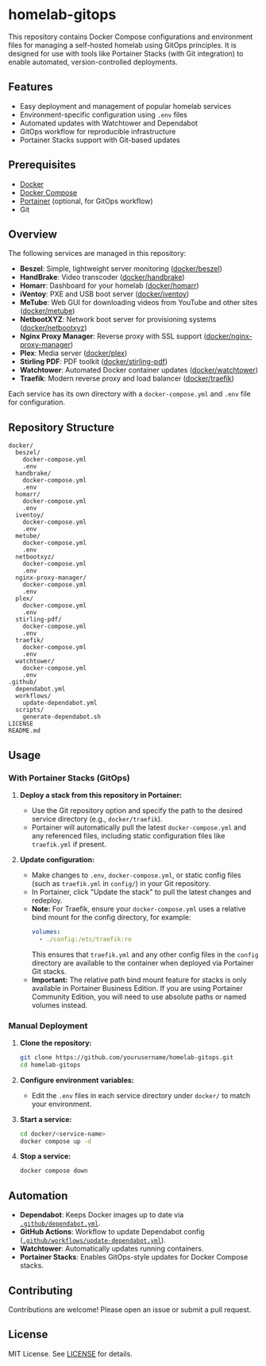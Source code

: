 # homelab-gitops

This repository contains Docker Compose configurations and environment files for managing a self-hosted homelab using GitOps principles. It is designed for use with tools like Portainer Stacks (with Git integration) to enable automated, version-controlled deployments.

## Features

- Easy deployment and management of popular homelab services
- Environment-specific configuration using `.env` files
- Automated updates with Watchtower and Dependabot
- GitOps workflow for reproducible infrastructure
- Portainer Stacks support with Git-based updates

## Prerequisites

- [Docker](https://docs.docker.com/get-docker/)
- [Docker Compose](https://docs.docker.com/compose/)
- [Portainer](https://www.portainer.io/) (optional, for GitOps workflow)
- Git

## Overview

The following services are managed in this repository:

- **Beszel**: Simple, lightweight server monitoring ([docker/beszel](docker/beszel))
- **HandBrake**: Video transcoder ([docker/handbrake](docker/handbrake))
- **Homarr**: Dashboard for your homelab ([docker/homarr](docker/homarr))
- **iVentoy**: PXE and USB boot server ([docker/iventoy](docker/iventoy))
- **MeTube**: Web GUI for downloading videos from YouTube and other sites ([docker/metube](docker/metube))
- **NetbootXYZ**: Network boot server for provisioning systems ([docker/netbootxyz](docker/netbootxyz))
- **Nginx Proxy Manager**: Reverse proxy with SSL support ([docker/nginx-proxy-manager](docker/nginx-proxy-manager))
- **Plex**: Media server ([docker/plex](docker/plex))
- **Stirling PDF**: PDF toolkit ([docker/stirling-pdf](docker/stirling-pdf))
- **Watchtower**: Automated Docker container updates ([docker/watchtower](docker/watchtower))
- **Traefik**: Modern reverse proxy and load balancer ([docker/traefik](docker/traefik))

Each service has its own directory with a `docker-compose.yml` and `.env` file for configuration.

## Repository Structure

```
docker/
  beszel/
    docker-compose.yml
    .env
  handbrake/
    docker-compose.yml
    .env
  homarr/
    docker-compose.yml
    .env
  iventoy/
    docker-compose.yml
    .env
  metube/
    docker-compose.yml
    .env
  netbootxyz/
    docker-compose.yml
    .env
  nginx-proxy-manager/
    docker-compose.yml
    .env
  plex/
    docker-compose.yml
    .env
  stirling-pdf/
    docker-compose.yml
    .env
  traefik/
    docker-compose.yml
    .env
  watchtower/
    docker-compose.yml
    .env
.github/
  dependabot.yml
  workflows/
    update-dependabot.yml
  scripts/
    generate-dependabot.sh
LICENSE
README.md
```

## Usage

### With Portainer Stacks (GitOps)

1. **Deploy a stack from this repository in Portainer:**
   - Use the Git repository option and specify the path to the desired service directory (e.g., `docker/traefik`).
   - Portainer will automatically pull the latest `docker-compose.yml` and any referenced files, including static configuration files like `traefik.yml` if present.

2. **Update configuration:**
   - Make changes to `.env`, `docker-compose.yml`, or static config files (such as `traefik.yml` in `config/`) in your Git repository.
   - In Portainer, click "Update the stack" to pull the latest changes and redeploy.
   - **Note:** For Traefik, ensure your `docker-compose.yml` uses a relative bind mount for the config directory, for example:
     ```yaml
     volumes:
       - ./config:/etc/traefik:ro
     ```
     This ensures that `traefik.yml` and any other config files in the `config` directory are available to the container when deployed via Portainer Git stacks.
   - **Important:** The relative path bind mount feature for stacks is only available in Portainer Business Edition. If you are using Portainer Community Edition, you will need to use absolute paths or named volumes instead.

### Manual Deployment

1. **Clone the repository:**
   ```sh
   git clone https://github.com/yourusername/homelab-gitops.git
   cd homelab-gitops
   ```

2. **Configure environment variables:**
   - Edit the `.env` files in each service directory under `docker/` to match your environment.

3. **Start a service:**
   ```sh
   cd docker/<service-name>
   docker compose up -d
   ```

4. **Stop a service:**
   ```sh
   docker compose down
   ```

## Automation

- **Dependabot**: Keeps Docker images up to date via [`.github/dependabot.yml`](.github/dependabot.yml).
- **GitHub Actions**: Workflow to update Dependabot config ([`.github/workflows/update-dependabot.yml`](.github/workflows/update-dependabot.yml)).
- **Watchtower**: Automatically updates running containers.
- **Portainer Stacks**: Enables GitOps-style updates for Docker Compose stacks.

## Contributing

Contributions are welcome! Please open an issue or submit a pull request.

## License

MIT License. See [LICENSE](LICENSE) for details.
